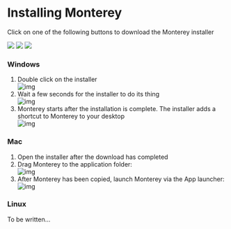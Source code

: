 # Installing Monterey
Click on one of the following buttons to download the Monterey installer

<a href="https://nuts.jeroenvinke.nl/download/win32/latest" style="text-decoration: none;">
  <img src="http://i.imgur.com/F8bIVof.png"></img>
</a>
<a href="https://nuts.jeroenvinke.nl/download/darwin/latest" style="text-decoration: none;">
  <img src="http://i.imgur.com/8MvzDvO.png"></img>
</a>
<a href="https://nuts.jeroenvinke.nl/download/linux/latest" style="text-decoration: none;">
  <img src="http://i.imgur.com/9QnKhAs.png"></img>
</a>

### Windows
1. Double click on the installer  
    ![img](http://i.imgur.com/ZKtxz70.png)
2. Wait a few seconds for the installer to do its thing  
  ![img](http://i.imgur.com/G6Vs9Q1.png)
3. Monterey starts after the installation is complete. The installer adds a shortcut to Monterey to your desktop  
![img](http://i.imgur.com/GfjRz2t.png)

### Mac
1. Open the installer after the download has completed
2. Drag Monterey to the application folder:  
    ![img](http://i.imgur.com/Enqlkzz.png)
3. After Monterey has been copied, launch Monterey via the App launcher:  
     ![img](http://i.imgur.com/KGEF2xd.png)

### Linux

To be written...